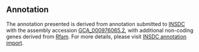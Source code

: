 

Annotation
----------

The annotation presented is derived from annotation submitted to
[INSDC](http://www.insdc.org) with the assembly accession
[GCA\_000976065.2](http://www.ebi.ac.uk/ena/data/view/GCA_000976065.2),
with additional non-coding genes derived from
[Rfam](http://rfam.xfam.org/). For more details, please visit [INSDC
annotation
import](http://ensemblgenomes.org/info/data/insdc_annotation).
